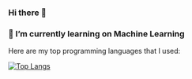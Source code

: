 ### Hi there 👋
### 🌱 I’m currently learning on Machine Learning




Here are my top programming languages that I used:

[![Top Langs](https://github-readme-stats.vercel.app/api/top-langs/?username=jonathanniez&hide_progress=false)](https://github.com/anuraghazra/github-readme-stats)
<!--
**JonathanNiez/JonathanNiez** is a ✨ _special_ ✨ repository because its `README.md` (this file) appears on your GitHub profile.

Here are some ideas to get you started:

- 🔭 I’m currently working on ...
🌱 I’m currently learning on Machine Learning
- 👯 I’m looking to collaborate on ...
- 🤔 I’m looking for help with ...
- 💬 Ask me about ...
- 📫 How to reach me: ...
- 😄 Pronouns: ...
- ⚡ Fun fact: ...
-->
